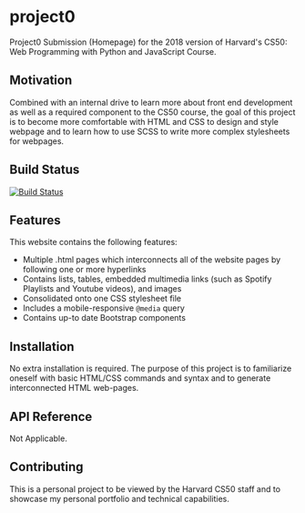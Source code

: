 # project0

 Project0 Submission (Homepage) for the 2018 version of Harvard's CS50: Web Programming with Python and JavaScript Course.

## Motivation
  Combined with an internal drive to learn more about front end development as well as a required component to the CS50 course, the goal of this project is to become more comfortable with HTML and CSS to design and style webpage and to learn how to use SCSS to write more complex stylesheets for webpages.

## Build Status
[![Build Status](https://travis-ci.com/username/projectname.svg?branch=master)](https://travis-ci.com/username/projectname)

## Features
This website contains the following features:
  * Multiple .html pages which interconnects all of the  website pages by following one or more hyperlinks
  * Contains lists, tables, embedded multimedia links (such as Spotify Playlists and Youtube videos), and images
  * Consolidated onto one CSS stylesheet file
  * Includes a mobile-responsive `@media` query
  * Contains up-to date Bootstrap components

## Installation
 No extra installation is required. The purpose of this project is to familiarize oneself with basic HTML/CSS commands and syntax and to generate interconnected HTML web-pages.

## API Reference
Not Applicable.

## Contributing
This is a personal project to be viewed by the Harvard CS50 staff and to showcase my personal portfolio and technical capabilities.
